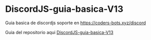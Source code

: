 # DiscordJS-guia-basica-V13
Guia basica de discordjs soporte en https://coders-bots.xyz/discord

Guia del repositorio aqui [DiscordJS-guia-basica-V13](https://github.com/Coders-Bots/DiscordJS-guia-basica-V13/wiki)
